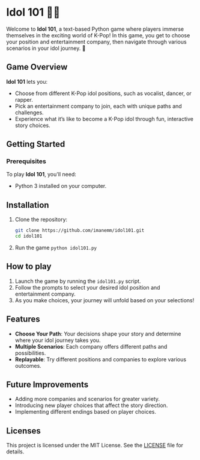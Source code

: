 # Idol 101 🎤🎶

Welcome to **Idol 101**, a text-based Python game where players immerse themselves in the exciting world of K-Pop! In this game, you get to choose your position and entertainment company, then navigate through various scenarios in your idol journey. 🎉

## Game Overview

**Idol 101** lets you:

- Choose from different K-Pop idol positions, such as vocalist, dancer, or rapper.
- Pick an entertainment company to join, each with unique paths and challenges.
- Experience what it’s like to become a K-Pop idol through fun, interactive story choices.

## Getting Started

### Prerequisites

To play **Idol 101**, you'll need:
- Python 3 installed on your computer.

## Installation
1. Clone the repository:
   ```bash
   git clone https://github.com/imanemm/idol101.git
   cd idol101
2. Run the game
   ``python idol101.py``

## How to play
1. Launch the game by running the ``idol101.py`` script.
2. Follow the prompts to select your desired idol position and entertainment company.
3. As you make choices, your journey will unfold based on your selections!

## Features
- **Choose Your Path**: Your decisions shape your story and determine where your idol journey takes you.
- **Multiple Scenarios**: Each company offers different paths and possibilities.
- **Replayable**: Try different positions and companies to explore various outcomes.

## Future Improvements 
- Adding more companies and scenarios for greater variety.
- Introducing new player choices that affect the story direction.
- Implementing different endings based on player choices.

## Licenses
This project is licensed under the MIT License. See the [LICENSE](https://github.com/imanemm/Idol-101?tab=MIT-1-ov-file#) file for details.
